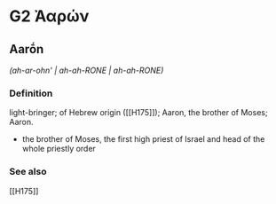 # G2 Ἀαρών

## Aarṓn

_(ah-ar-ohn' | ah-ah-RONE | ah-ah-RONE)_

### Definition

light-bringer; of Hebrew origin ([[H175]]); Aaron, the brother of Moses; Aaron.

- the brother of Moses, the first high priest of Israel and head of the whole priestly order

### See also

[[H175]]

